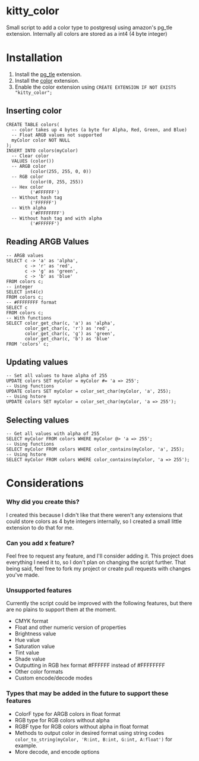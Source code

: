 # kitty_color
Small script to add a color type to postgresql using amazon's pg_tle extension. Internally all colors are stored as a int4 (4 byte integer)

# Installation
1. Install the [pg_tle](https://github.com/aws/pg_tle) extension.
3. Install the [color](https://github.com/HugKitten/pg_tle_color/blob/main/color_install.sql) extension.
4. Enable the color extension using `CREATE EXTENSION IF NOT EXISTS "kitty_color";`

## Inserting color
```
CREATE TABLE colors(
  -- color takes up 4 bytes (a byte for Alpha, Red, Green, and Blue)
  -- Float ARGB values not supported
  myColor color NOT NULL
);
INSERT INTO colors(myColor)
  -- Clear color
  VALUES (color())
  -- ARGB color
         (color(255, 255, 0, 0))
  -- RGB color
         (color(0, 255, 255))
  -- Hex color
         ('#FFFFFF')
  -- Without hash tag
         ('FFFFFF')
  -- With alpha
         ('#FFFFFFFF')
  -- Without hash tag and with alpha
         ('#FFFFFF')
```

## Reading ARGB Values 
```
-- ARGB values
SELECT c -> 'a' as 'alpha',
       c -> 'r' as 'red',
       c -> 'g' as 'green',
       c -> 'b' as 'blue'
FROM colors c;
-- integer
SELECT int4(c)
FROM colors c;
-- #FFFFFFFF format
SELECT c
FROM colors c;
-- With functions
SELECT color_get_char(c, 'a') as 'alpha',
       color_get_char(c, 'r') as 'red',
       color_get_char(c, 'g') as 'green',
       color_get_char(c, 'b') as 'blue'
FROM 'colors' c;
```

## Updating values
```
-- Set all values to have alpha of 255
UPDATE colors SET myColor = myColor #= 'a => 255';
-- Using functions
UPDATE colors SET myColor = color_set_char(myColor, 'a', 255);
-- Using hstore
UPDATE colors SET myColor = color_set_char(myColor, 'a => 255');
```

## Selecting values
```
-- Get all values with alpha of 255
SELECT myColor FROM colors WHERE myColor @> 'a => 255';
-- Using functions
SELECT myColor FROM colors WHERE color_contains(myColor, 'a', 255);
-- Using hstore
SELECT myColor FROM colors WHERE color_contains(myColor, 'a => 255');
```

# Considerations
### Why did you create this?
I created this because I didn't like that there weren't any extensions that could store colors as 4 byte integers internally, so I created a small little extension to do that for me.

### Can you add x feature?
Feel free to request any feature, and I'll consider adding it. This project does everything I need it to, so I don't plan on changing the script further. That being said, feel free to fork my project or create pull requests with changes you've made.

### Unsupported features
Currently the script could be improved with the following features, but there are no plains to support them at the moment.
- CMYK format
- Float and other numeric version of properties
- Brightness value
- Hue value
- Saturation value
- Tint value
- Shade value
- Outputting in RGB hex format #FFFFFF instead of #FFFFFFFF
- Other color formats
- Custom encode/decode modes

### Types that may be added in the future to support these features
- ColorF type for ARGB colors in float format
- RGB type for RGB colors without alpha
- RGBF type for RGB colors without alpha in float format
- Methods to output color in desired format using string codes ``color_to_string(myColor, 'R:int, B:int, G:int, A:float')`` for example.
- More decode, and encode options
